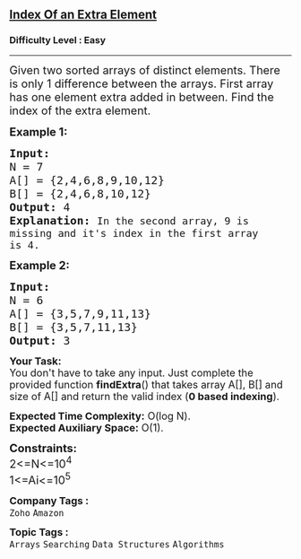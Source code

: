 <h2><a href="https://practice.geeksforgeeks.org/problems/index-of-an-extra-element/1?utm_source=gfg&utm_medium=article&utm_campaign=bottom_sticky_on_article">Index Of an Extra Element</a></h2><h3>Difficulty Level : Easy</h3><hr><div class="problems_problem_content__Xm_eO"><p><span style="font-size:20px">Given two sorted arrays of distinct elements. There is only 1 difference between the arrays. First array has one element extra added in between. Find the index of the extra element.</span></p>

<p><span style="font-size:20px"><strong>Example 1:</strong></span></p>

<pre><span style="font-size:20px"><strong>Input:
</strong>N = 7
A[] = {2,4,6,8,9,10,12}
B[] = {2,4,6,8,10,12}
<strong>Output: </strong>4<strong>
Explanation: </strong></span><span style="font-size:18px">In the second array, 9 is
missing and it's index in the first array
is 4.</span></pre>

<p><span style="font-size:20px"><strong>Example 2:</strong></span></p>

<pre><span style="font-size:20px"><strong>Input:
</strong>N = 6
A[] = {3,5,7,9,11,13}
B[] = {3,5,7,11,13}
<strong>Output: </strong>3</span></pre>

<p><span style="font-size:18px"><strong>Your Task:</strong><br>
You don't have to take any input. Just complete the provided function&nbsp;<strong>findExtra</strong>() that takes array A[], B[] and size of A[] and&nbsp;return the valid index (<strong>0 based indexing</strong>).</span></p>

<p><span style="font-size:18px"><strong>Expected Time Complexity:</strong>&nbsp;O(log N).<br>
<strong>Expected Auxiliary Space:</strong>&nbsp;O(1).</span></p>

<p><span style="font-size:20px"><strong>Constraints:</strong><br>
2&lt;=N&lt;=10<sup>4</sup><br>
1&lt;=Ai&lt;=10<sup>5</sup></span></p>
</div><p><span style=font-size:18px><strong>Company Tags : </strong><br><code>Zoho</code>&nbsp;<code>Amazon</code>&nbsp;<br><p><span style=font-size:18px><strong>Topic Tags : </strong><br><code>Arrays</code>&nbsp;<code>Searching</code>&nbsp;<code>Data Structures</code>&nbsp;<code>Algorithms</code>&nbsp;